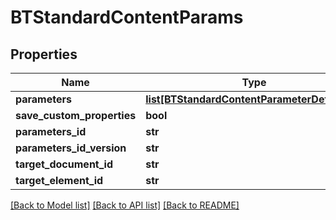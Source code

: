 # BTStandardContentParams

## Properties
Name | Type | Description | Notes
------------ | ------------- | ------------- | -------------
**parameters** | [**list[BTStandardContentParameterDefinition]**](BTStandardContentParameterDefinition.md) |  | [optional] 
**save_custom_properties** | **bool** |  | [optional] 
**parameters_id** | **str** |  | [optional] 
**parameters_id_version** | **str** |  | [optional] 
**target_document_id** | **str** |  | [optional] 
**target_element_id** | **str** |  | [optional] 

[[Back to Model list]](../README.md#documentation-for-models) [[Back to API list]](../README.md#documentation-for-api-endpoints) [[Back to README]](../README.md)


